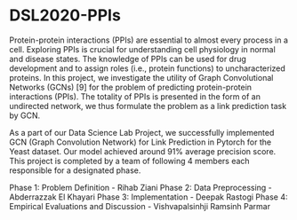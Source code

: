 # DSL2020-PPIs

Protein-protein interactions (PPIs) are essential to almost every process in a cell. Exploring PPIs is crucial for understanding cell physiology in normal and disease states. The knowledge of PPIs can be used for drug development and to assign roles (i.e., protein functions) to uncharacterized proteins. In this project, we investigate the utility of Graph Convolutional Networks (GCNs) [9] for the problem of predicting protein-protein interactions (PPIs). The totality of PPIs is presented in the form of an undirected network, we thus formulate the problem as a link prediction task by GCN.

As a part of our Data Science Lab Project, we successfully implemented GCN (Graph Convolution Network) for Link Prediction in Pytorch for the Yeast dataset. Our model achieved around 91% average precision score. This project is completed by a team of following 4 members each responsible for a designated phase.

Phase 1: Problem Definition - Rihab Ziani
Phase 2: Data Preprocessing - Abderrazzak El Khayari
Phase 3: Implementation - Deepak Rastogi
Phase 4: Empirical Evaluations and Discussion - Vishvapalsinhji Ramsinh Parmar
